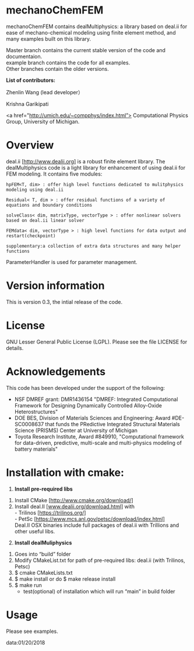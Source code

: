 <B>mechanoChemFEM</B><br>
=======================================================================
mechanoChemFEM contains dealMultiphysics: a library based on deal.ii for ease of mechano-chemical modeling using finite element method, and many examples built on this library.

Master branch contains the current stable version of the code and documentaion.<br>
example branch contains the code for all examples.<br>
Other branches contain the older versions.


<B>List of contributors:</B><br>

Zhenlin Wang (lead developer）<br>

Krishna Garikipati<br>

<a href="http://umich.edu/~compphys/index.html”> Computational Physics Group, University of Michigan</a>.

<B>Overview</B><br>
=======================================================================
deal.ii [http://www.dealii.org] is a robust finite element library.
The dealMultiphysics code is a light library for enhancement of using deal.ii for FEM modeling. It contains five modules:

	
	hpFEM<T, dim> : offer high level functions dedicated to mulitphysics modeling using deal.ii
	
	Residual< T, dim > : offer residual functions of a variety of equations and boundary conditions

	solveClass< dim, matrixType, vectorType > : offer nonlinear solvers based on deal.ii linear solver

	FEMdata< dim, vectorType > : high level functions for data output and restart(checkpoint)
	
	supplementary:a collection of extra data structures and many helper functions

	
ParameterHandler is used for parameter management. 


<B>Version information</B><br>
=======================================================================
This is version 0.3, the intial release of the code.


<B>License</B><br>
=======================================================================
GNU Lesser General Public License (LGPL). Please see the file LICENSE for details.



<B>Acknowledgements</B><br>
=======================================================================
This code has been developed under the support of the following: <br>

- NSF DMREF grant: DMR1436154 "DMREF: Integrated Computational Framework for Designing Dynamically Controlled Alloy-Oxide Heterostructures" <br>
- DOE BES, Division of Materials Sciences and Engineering: Award #DE-SC0008637 that funds the PRedictive Integrated Structural Materials Science (PRISMS) Center at University of Michigan <br>
- Toyota Research Institute, Award #849910, "Computational framework for data-driven, predictive, multi-scale and multi-physics modeling of battery materials" <br>

<B>Installation with cmake:</B><br>
=======================================================================
1. <B>Install pre-required libs</B><br>
  1) Install CMake [http://www.cmake.org/download/]<br>
  2) Install deal.II [www.dealii.org/download.html] with<br>
		 - Trilinos [https://trilinos.org/]<br>
		 - PetSc [https://www.mcs.anl.gov/petsc/download/index.html]<br>
     Deal.II OSX binaries include full packages of deal.ii with Trillions and other useful libs.


2. <B>Install dealMuliphysics</B><br>
  1) Goes into “build” folder<br>
  2) Modify CMakeList.txt for path of pre-required libs: deal.ii (with Trilinos, Petsc) <br>
  3) $ cmake CMakeLists.txt <br>
  4) $ make install or do $ make release install<br>
  5) $ make run <br>
     - test(optional) of installation which will run “main” in build folder <br>


<B>Usage</B><br>
=======================================================================
Please see examples.


data:01/20/2018